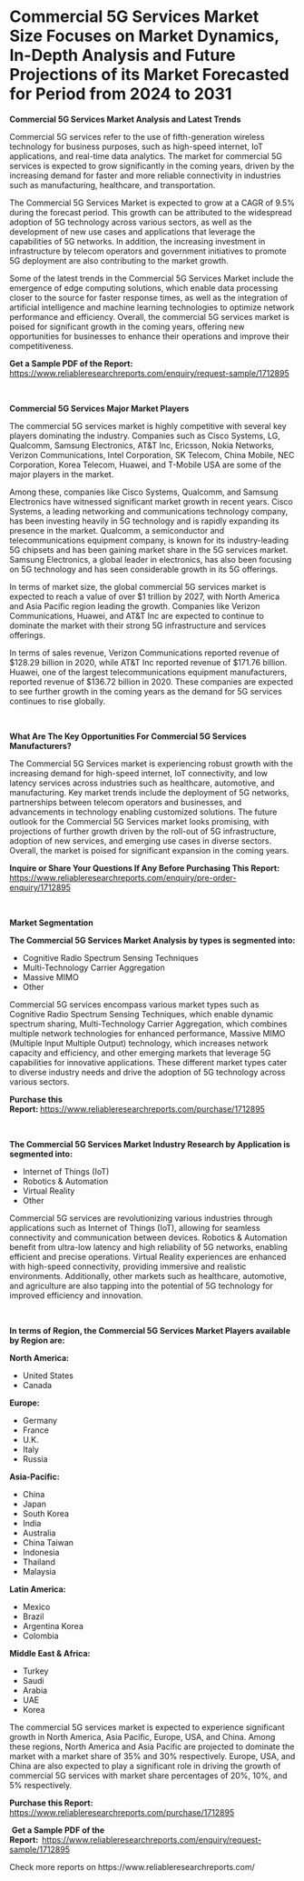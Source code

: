 <p><h1>Commercial 5G Services Market Size Focuses on Market Dynamics, In-Depth Analysis and Future Projections of its Market Forecasted for Period from 2024 to 2031</h1></p><p><strong>Commercial 5G Services Market Analysis and Latest Trends</strong></p>
<p><p>Commercial 5G services refer to the use of fifth-generation wireless technology for business purposes, such as high-speed internet, IoT applications, and real-time data analytics. The market for commercial 5G services is expected to grow significantly in the coming years, driven by the increasing demand for faster and more reliable connectivity in industries such as manufacturing, healthcare, and transportation.</p><p>The Commercial 5G Services Market is expected to grow at a CAGR of 9.5% during the forecast period. This growth can be attributed to the widespread adoption of 5G technology across various sectors, as well as the development of new use cases and applications that leverage the capabilities of 5G networks. In addition, the increasing investment in infrastructure by telecom operators and government initiatives to promote 5G deployment are also contributing to the market growth.</p><p>Some of the latest trends in the Commercial 5G Services Market include the emergence of edge computing solutions, which enable data processing closer to the source for faster response times, as well as the integration of artificial intelligence and machine learning technologies to optimize network performance and efficiency. Overall, the commercial 5G services market is poised for significant growth in the coming years, offering new opportunities for businesses to enhance their operations and improve their competitiveness.</p></p>
<p><strong>Get a Sample PDF of the Report:&nbsp;</strong> <a href="https://www.reliableresearchreports.com/enquiry/request-sample/1712895">https://www.reliableresearchreports.com/enquiry/request-sample/1712895</a></p>
<p>&nbsp;</p>
<p><strong>Commercial 5G Services Major Market Players</strong></p>
<p><p>The commercial 5G services market is highly competitive with several key players dominating the industry. Companies such as Cisco Systems, LG, Qualcomm, Samsung Electronics, AT&T Inc, Ericsson, Nokia Networks, Verizon Communications, Intel Corporation, SK Telecom, China Mobile, NEC Corporation, Korea Telecom, Huawei, and T-Mobile USA are some of the major players in the market.</p><p>Among these, companies like Cisco Systems, Qualcomm, and Samsung Electronics have witnessed significant market growth in recent years. Cisco Systems, a leading networking and communications technology company, has been investing heavily in 5G technology and is rapidly expanding its presence in the market. Qualcomm, a semiconductor and telecommunications equipment company, is known for its industry-leading 5G chipsets and has been gaining market share in the 5G services market. Samsung Electronics, a global leader in electronics, has also been focusing on 5G technology and has seen considerable growth in its 5G offerings.</p><p>In terms of market size, the global commercial 5G services market is expected to reach a value of over $1 trillion by 2027, with North America and Asia Pacific region leading the growth. Companies like Verizon Communications, Huawei, and AT&T Inc are expected to continue to dominate the market with their strong 5G infrastructure and services offerings.</p><p>In terms of sales revenue, Verizon Communications reported revenue of $128.29 billion in 2020, while AT&T Inc reported revenue of $171.76 billion. Huawei, one of the largest telecommunications equipment manufacturers, reported revenue of $136.72 billion in 2020. These companies are expected to see further growth in the coming years as the demand for 5G services continues to rise globally.</p></p>
<p>&nbsp;</p>
<p><strong>What Are The Key Opportunities For Commercial 5G Services Manufacturers?</strong></p>
<p><p>The Commercial 5G Services market is experiencing robust growth with the increasing demand for high-speed internet, IoT connectivity, and low latency services across industries such as healthcare, automotive, and manufacturing. Key market trends include the deployment of 5G networks, partnerships between telecom operators and businesses, and advancements in technology enabling customized solutions. The future outlook for the Commercial 5G Services market looks promising, with projections of further growth driven by the roll-out of 5G infrastructure, adoption of new services, and emerging use cases in diverse sectors. Overall, the market is poised for significant expansion in the coming years.</p></p>
<p><strong>Inquire or Share Your Questions If Any Before Purchasing This Report:</strong> <a href="https://www.reliableresearchreports.com/enquiry/pre-order-enquiry/1712895">https://www.reliableresearchreports.com/enquiry/pre-order-enquiry/1712895</a></p>
<p>&nbsp;</p>
<p><strong>Market Segmentation</strong></p>
<p><strong>The Commercial 5G Services Market Analysis by types is segmented into:</strong></p>
<p><ul><li>Cognitive Radio Spectrum Sensing Techniques</li><li>Multi-Technology Carrier Aggregation</li><li>Massive MIMO</li><li>Other</li></ul></p>
<p><p>Commercial 5G services encompass various market types such as Cognitive Radio Spectrum Sensing Techniques, which enable dynamic spectrum sharing, Multi-Technology Carrier Aggregation, which combines multiple network technologies for enhanced performance, Massive MIMO (Multiple Input Multiple Output) technology, which increases network capacity and efficiency, and other emerging markets that leverage 5G capabilities for innovative applications. These different market types cater to diverse industry needs and drive the adoption of 5G technology across various sectors.</p></p>
<p><strong>Purchase this Report:&nbsp;</strong><a href="https://www.reliableresearchreports.com/purchase/1712895">https://www.reliableresearchreports.com/purchase/1712895</a></p>
<p>&nbsp;</p>
<p><strong>The Commercial 5G Services Market Industry Research by Application is segmented into:</strong></p>
<p><ul><li>Internet of Things (IoT)</li><li>Robotics & Automation</li><li>Virtual Reality</li><li>Other</li></ul></p>
<p><p>Commercial 5G services are revolutionizing various industries through applications such as Internet of Things (IoT), allowing for seamless connectivity and communication between devices. Robotics & Automation benefit from ultra-low latency and high reliability of 5G networks, enabling efficient and precise operations. Virtual Reality experiences are enhanced with high-speed connectivity, providing immersive and realistic environments. Additionally, other markets such as healthcare, automotive, and agriculture are also tapping into the potential of 5G technology for improved efficiency and innovation.</p></p>
<p>&nbsp;</p>
<p><strong>In terms of Region, the Commercial 5G Services Market Players available by Region are:</strong></p>
<p>
    <p> <strong> North America: </strong>
        <ul>
            <li>United States</li>
            <li>Canada</li>
        </ul>
        </p> 
    <p> <strong> Europe: </strong>
        <ul>
            <li>Germany</li>
            <li>France</li>
            <li>U.K.</li>
            <li>Italy</li>
            <li>Russia</li>
        </ul>
        </p> 
    <p> <strong> Asia-Pacific: </strong>
        <ul>
            <li>China</li>
            <li>Japan</li>
            <li>South Korea</li>
            <li>India</li>
            <li>Australia</li>
            <li>China Taiwan</li>
            <li>Indonesia</li>
            <li>Thailand</li>
            <li>Malaysia</li>
        </ul>
        </p> 
    <p> <strong> Latin America: </strong>
        <ul>
            <li>Mexico</li>
            <li>Brazil</li>
            <li>Argentina Korea</li>
            <li>Colombia</li>
        </ul>
        </p> 
    <p> <strong> Middle East & Africa: </strong>
        <ul>
            <li>Turkey</li>
            <li>Saudi</li>
            <li>Arabia</li>
            <li>UAE</li>
            <li>Korea</li>
        </ul>
    </p>
    </p>
<p><p>The commercial 5G services market is expected to experience significant growth in North America, Asia Pacific, Europe, USA, and China. Among these regions, North America and Asia Pacific are projected to dominate the market with a market share of 35% and 30% respectively. Europe, USA, and China are also expected to play a significant role in driving the growth of commercial 5G services with market share percentages of 20%, 10%, and 5% respectively.</p></p>
<p><strong>Purchase this Report: </strong><a href="https://www.reliableresearchreports.com/purchase/1712895">https://www.reliableresearchreports.com/purchase/1712895</a></p>
<p>&nbsp;<strong>Get a Sample PDF of the Report:&nbsp;&nbsp;</strong><a href="https://www.reliableresearchreports.com/enquiry/request-sample/1712895">https://www.reliableresearchreports.com/enquiry/request-sample/1712895</a></p>
<p><strong></strong></p>
<p>Check more reports on https://www.reliableresearchreports.com/</p>